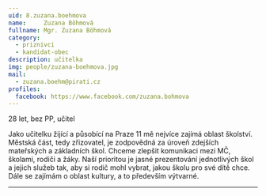 ```yaml
---
uid: 8.zuzana.boehmova
name:     Zuzana Böhmová
fullname: Mgr. Zuzana Böhmová
category:
  - priznivci
  - kandidat-obec
description: učitelka
img: people/zuzana-boehmova.jpg
mail:
  - zuzana.boehm@pirati.cz
profiles:
  facebook: https://www.facebook.com/zuzana.bohmova
---
```


28 let, bez PP, učitel

Jako učitelku žijící a působící na Praze 11 mě nejvíce zajímá oblast školství. Městská část, tedy zřizovatel, je zodpovědná za úroveň zdejších mateřských a základních škol. Chceme zlepšit komunikaci mezi MČ, školami, rodiči a žáky. Naší prioritou je jasné prezentování jednotlivých škol a jejich služeb tak, aby si rodič mohl vybrat, jakou školu pro své dítě chce. Dále se zajímám o oblast kultury, a to především výtvarné.

---